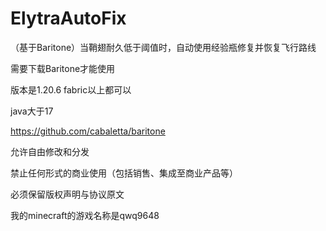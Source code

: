 # ElytraAutoFix
（基于Baritone）当鞘翅耐久低于阈值时，自动使用经验瓶修复并恢复飞行路线

需要下载Baritone才能使用

版本是1.20.6 fabric以上都可以

java大于17

https://github.com/cabaletta/baritone

允许自由修改和分发

禁止任何形式的商业使用（包括销售、集成至商业产品等）

必须保留版权声明与协议原文

我的minecraft的游戏名称是qwq9648

